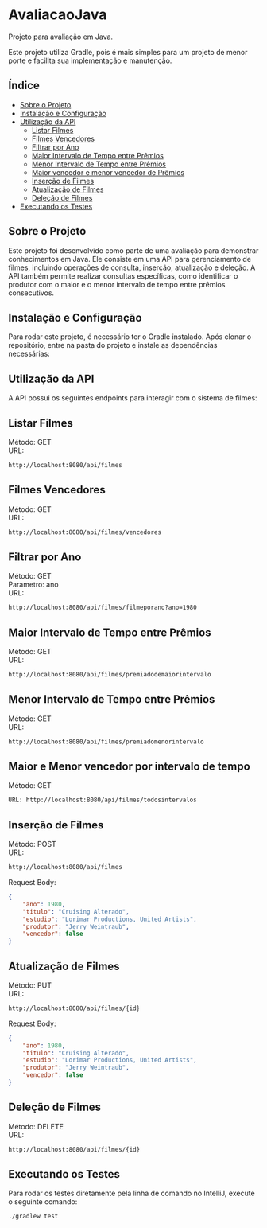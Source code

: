 # AvaliacaoJava

Projeto para avaliação em Java.

Este projeto utiliza Gradle, pois é mais simples para um projeto de menor porte e facilita sua implementação e manutenção.

## Índice
- [Sobre o Projeto](#sobre-o-projeto)
- [Instalação e Configuração](#instalação-e-configuração)
- [Utilização da API](#utilização-da-api)
  - [Listar Filmes](#listar-filmes)
  - [Filmes Vencedores](#filmes-vencedores)
  - [Filtrar por Ano](#filtrar-por-ano)
  - [Maior Intervalo de Tempo entre Prêmios](#maior-intervalo-de-tempo-entre-prêmios)
  - [Menor Intervalo de Tempo entre Prêmios](#menor-intervalo-de-tempo-entre-prêmios)
  - [Maior vencedor e menor vencedor de Prêmios](#maior-e-menor-vencedor-por-intervalo-de-tempo)
  - [Inserção de Filmes](#inserção-de-filmes)
  - [Atualização de Filmes](#atualização-de-filmes)
  - [Deleção de Filmes](#deleção-de-filmes)
- [Executando os Testes](#executando-os-testes)

## Sobre o Projeto
Este projeto foi desenvolvido como parte de uma avaliação para demonstrar conhecimentos em Java. Ele consiste em uma API para gerenciamento de filmes, incluindo operações de consulta, inserção, atualização e deleção. A API também permite realizar consultas específicas, como identificar o produtor com o maior e o menor intervalo de tempo entre prêmios consecutivos.

## Instalação e Configuração
Para rodar este projeto, é necessário ter o Gradle instalado. Após clonar o repositório, entre na pasta do projeto e instale as dependências necessárias:

## Utilização da API
A API possui os seguintes endpoints para interagir com o sistema de filmes:

## Listar Filmes
Método: GET <br>
URL: 
```bash
http://localhost:8080/api/filmes
```

## Filmes Vencedores
Método: GET <br>
URL:
```bash
http://localhost:8080/api/filmes/vencedores
```

## Filtrar por Ano
Método: GET <br>
Parametro: ano <br>
URL:
```bash
http://localhost:8080/api/filmes/filmeporano?ano=1980
```

## Maior Intervalo de Tempo entre Prêmios
Método: GET <br>
URL:
```bash
http://localhost:8080/api/filmes/premiadodemaiorintervalo
```

## Menor Intervalo de Tempo entre Prêmios
Método: GET <br>
URL:
```bash
http://localhost:8080/api/filmes/premiadomenorintervalo
```

## Maior e Menor vencedor por intervalo de tempo
Método: GET <br>
```bash
URL: http://localhost:8080/api/filmes/todosintervalos
```

## Inserção de Filmes
Método: POST <br>
URL:
```bash
http://localhost:8080/api/filmes
```
Request Body:
```json
{
    "ano": 1980,
    "titulo": "Cruising Alterado",
    "estudio": "Lorimar Productions, United Artists",
    "produtor": "Jerry Weintraub",
    "vencedor": false
}
```

## Atualização de Filmes
Método: PUT <br>
URL:
```bash
http://localhost:8080/api/filmes/{id}
```
Request Body:
```json
{
    "ano": 1980,
    "titulo": "Cruising Alterado",
    "estudio": "Lorimar Productions, United Artists",
    "produtor": "Jerry Weintraub",
    "vencedor": false
}
```

## Deleção de Filmes
Método: DELETE <br>
URL:
```bash
http://localhost:8080/api/filmes/{id}
```

## Executando os Testes
Para rodar os testes diretamente pela linha de comando no IntelliJ, execute o seguinte comando:
```bash
./gradlew test
```